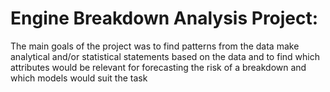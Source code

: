 # Engine Breakdown Analysis Project: 
The main goals of the project was to find patterns from the data make analytical and/or statistical statements based on the data and to find which attributes would be relevant for forecasting the risk of a breakdown and which models would suit the task
